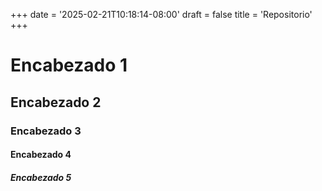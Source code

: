 +++
date = '2025-02-21T10:18:14-08:00'
draft = false
title = 'Repositorio'
+++

# Encabezado 1

## Encabezado 2

### Encabezado 3

#### Encabezado 4

##### Encabezado 5